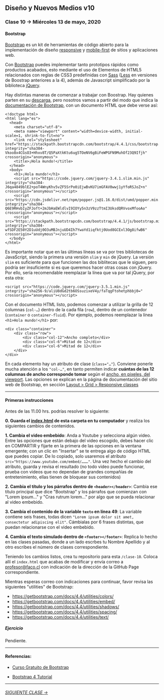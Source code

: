 ## Diseño y Nuevos Medios v10 

### Clase 10 → Miércoles 13 de mayo, 2020

#### Bootstrap

[Bootstrap](https://getbootstrap.com/) es un kit de herramientas de código abierto para la implementación de diseño [responsive](https://es.wikipedia.org/wiki/Dise%C3%B1o_web_adaptable) y [mobile-first](https://en.ryte.com/wiki/Mobile_First) de sitios y aplicaciones web. 

Con [Bootstrap](https://getbootstrap.com/) puedes implementar tanto prototipos rápidos como productos acabados, esto mediante el uso de Elementos de HTML5 relacionados con reglas de CSS3 predefinidas con [Sass](https://sass-lang.com/) ([Less](http://lesscss.org/) en versiones de Boostrap anteriores a la 4), además de Javascript simplificado por la biblioteca [jQuery](https://jquery.com/).

Hay distintas maneras de comenzar a trabajar con Boostrap. Hay quienes parten en su [descarga](https://getbootstrap.com/docs/4.0/getting-started/download/), pero nosotros vamos a partir del modo que indica la [documentación de Bootstrap](https://getbootstrap.com/docs/4.4/getting-started/introduction/#starter-template), con un documento HTML que debe verse así: 

```
<!doctype html>
<html lang="es">
  <head>
    <meta charset="utf-8">
    <meta name="viewport" content="width=device-width, initial-scale=1, shrink-to-fit=no">
    <link rel="stylesheet" href="https://stackpath.bootstrapcdn.com/bootstrap/4.4.1/css/bootstrap.min.css" integrity="sha384-Vkoo8x4CGsO3+Hhxv8T/Q5PaXtkKtu6ug5TOeNV6gBiFeWPGFN9MuhOf23Q9Ifjh" crossorigin="anonymous">
    <title>¡Hola mundo!</title>
  </head>
  <body>
    <h1>¡Hola mundo!</h1>
    <script src="https://code.jquery.com/jquery-3.4.1.slim.min.js" integrity="sha384-J6qa4849blE2+poT4WnyKhv5vZF5SrPo0iEjwBvKU7imGFAV0wwj1yYfoRSJoZ+n" crossorigin="anonymous"></script>
    <script src="https://cdn.jsdelivr.net/npm/popper.js@1.16.0/dist/umd/popper.min.js" integrity="sha384-Q6E9RHvbIyZFJoft+2mJbHaEWldlvI9IOYy5n3zV9zzTtmI3UksdQRVvoxMfooAo" crossorigin="anonymous"></script>
    <script src="https://stackpath.bootstrapcdn.com/bootstrap/4.4.1/js/bootstrap.min.js" integrity="sha384-wfSDF2E50Y2D1uUdj0O3uMBJnjuUD4Ih7YwaYd1iqfktj0Uod8GCExl3Og8ifwB6" crossorigin="anonymous"></script>
  </body>
</html>
```

Es importante notar que en las últimas líneas se va por tres bibliotecas de JavaScript, siendo la primera una versión `slim` y `min` de jQuery. La versión `slim` es suficiente para que funcionen las dos biblitecas que le siguen, pero podría ser insuficiente si es que queremos hacer otras cosas con jQuery. Por ello, sería recomendable reemplazar la línea que va por tal jQuery, por esta otra:

```
<script src="https://code.jquery.com/jquery-3.5.1.min.js" integrity="sha256-9/aliU8dGd2tb6OSsuzixeV4y/faTqgFtohetphbbj0=" crossorigin="anonymous"></script>
```

Con el documento HTML listo, podemos comenzar a utilizar la grilla de 12 columnas (`col-…`) dentro de la cada fila (`row`), dentro de un contenedor (`container` o `container-fluid`). Por ejemplo, podemos reemplazar la línea `<h1>Hola mundo!</h1>` por:

```
<div class="container">
	<div class="row">
		<div class="col-12">Ancho completo</div>
		<div class="col-6">Mitad de 12</div>
		<div class="col-6">Mitad de 12</div>		
	</div>
</div>
```

En cada elemento hay un atributo de clase (`class="…"`). Conviene ponerle mucha atención a los `"col-…"`, en tanto permiten indicar **cuántas de las 12 columnas de ancho corresponde tomar** según el [ancho, en pixeles, del viewport](https://getbootstrap.com/docs/4.4/layout/grid/#grid-options). Las opciones se explican en la página de documentación del sitio web de Bootstrap, en sección [Layout > Grid > Responsive classes](https://getbootstrap.com/docs/4.4/layout/grid/#responsive-classes)

- - - - - - - - - - - - 

#### Primeras instrucciones

Antes de las 11.00 hrs. podrías resolver lo siguiente:

**0. Guarda el [index.html](https://profesorfaco.github.io/dno037-2020/clase-10/) de esta carpeta en tu computador** y realiza los siguientes cambios de contenidos. 

**1. Cambia el video embebido**: Anda a Youtube y selecciona algún video. Entre las opciones que están debajo del video escogido, debes hacer clic en COMPARTIR y fijarte en la primera de las opciones en la ventana emergente; con un clic en "Insertar" se te entrega algo de código HTML que puedes copiar. De lo copiado, solo usaremos el atributo `src="https://www.youtube.com/embed/………"`. Una vez hecho el cambio del atributo, guarda y revisa el resultado (no todo video puede funcionar, prueba con videos que no dependan de grandes compañías de entretenimiento, ellas tienen de bloquear sus contenidos) 

**2. Cambia el título y los párrafos dentro de `<header></header>`**: Cambia ese título principal que dice "Bootstrap" y los párrafos que comienzan con "Lorem ipsum…" y "Cras rutrum lorem…" por algo que se pueda relacionar al video embebido. 

**3. Cambia el contenido de la variable `texto` en línea 49**: La variable contiene seis frases, todas dicen `"Lorem ipsum dolor sit amet, consectetur adipiscing elit"`. Cámbialas por 6 frases distintas, que puedan relacionarse con el video embebido.

**4. Cambia el texto simulado dentro de `<footer></footer>`**:  Replica lo hecho en las clases pasadas, donde a un lado escrbes tu Nombre Apellido y al otro escribes el número de clases correspondiente.

Teniendo los cambios listos, crea tu repositorio para esta `/clase-10`. Coloca allí el `index.html` que acabas de modificar y envía correo a profesor@faco.cl con indicación de la dirección de la GitHub Page correspondiente.

Mientras esperas correo con indicaciones para continuar, favor revisa las siguientes "utilities" de Bootstrap:

- https://getbootstrap.com/docs/4.4/utilities/colors/
- https://getbootstrap.com/docs/4.4/utilities/embed/
- https://getbootstrap.com/docs/4.4/utilities/shadows/
- https://getbootstrap.com/docs/4.4/utilities/spacing/
- https://getbootstrap.com/docs/4.4/utilities/text/

##### Ejercicio

Pendiente.


- - - - - - 

#### Referencias:

- [Curso Gratuito de Bootstrap](https://codigofacilito.com/cursos/bootstrap)

- [Bootstrap 4 Tutorial](https://www.w3schools.com/bootstrap4/default.asp)

- - - - - - - 

###### [SIGUIENTE CLASE →](https://github.com/profesorfaco/dno037-2020/tree/gh-pages/clase-11)
